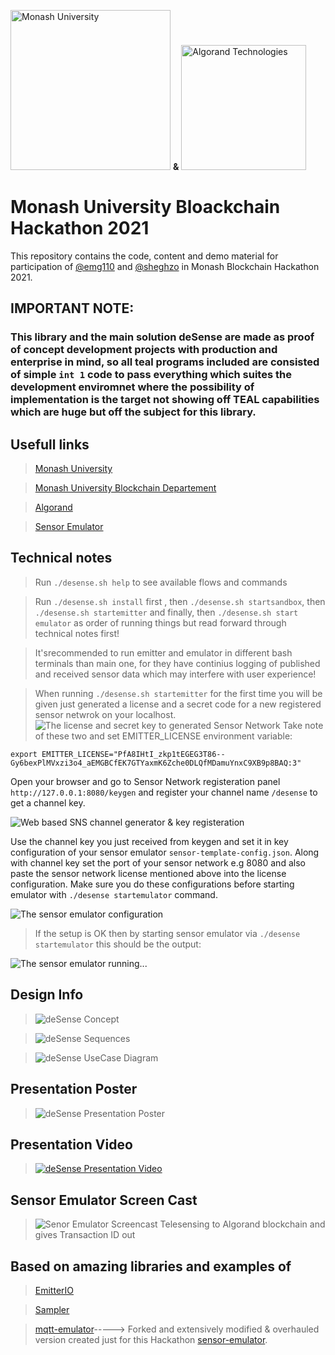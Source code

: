 [<img title="Monash University" src="https://www.monash.edu/__data/assets/file/0015/2521311/60YearsStamp_MonashLogo_MONO_WEB.svg" height="auto" width="256">](https://www.monash.edu/blockchain)    **&**
[<img title="Algorand Technologies" src="https://www.algorand.com/assets/media-kit/logos/full/png/algorand_full_logo_black.png" height="auto" width="200">](https://algorand.com)


# Monash University Bloackchain Hackathon 2021
This repository contains the code, content and demo material for participation of [@emg110](https://github.com/emg110) and [@sheghzo](https://github.com/sheghzo) in Monash Blockchain Hackathon 2021.

## IMPORTANT NOTE:

### This library and the main solution deSense are made as proof of concept development projects with production and enterprise in mind, so all teal programs included are consisted of simple `int 1` code to pass everything which suites the development enviromnet where the possibility of implementation is the target not showing off TEAL capabilities which are huge but off the subject for this library.

## Usefull links

> [Monash University](https://www.monash.edu)

> [Monash University Blockchain Departement](https://www.monash.edu/blockchain)

> [Algorand](https://www.algorand.com/)

> [Sensor Emulator](https://github.com/emg110/sensor-emulator)

## Technical notes

> Run `./desense.sh help` to see available flows and commands

> Run `./desense.sh install` first , then  `./desense.sh startsandbox`, then  `./desense.sh startemitter` and finally, then  `./desense.sh start emulator` as order of running things but read forward through technical notes first!

> It'srecommended to run emitter and emulator in different bash terminals than main one, for they have continius logging of published and received sensor data which may interfere with user experience!

> When running `./desense.sh startemitter` for the first time you will be given just generated a license and a secret code for a new registered sensor netwrok on your localhost.
![The license and secret key to generated Sensor Network](./assets/sns-license-scrshot.png)
Take note of these two and set EMITTER_LICENSE environment variable:

`export EMITTER_LICENSE="PfA8IHtI_zkp1tEGEG3T86--Gy6bexPlMVxzi3o4_aEMGBCfEK7GTYaxmK6Zche0DLQfMDamuYnxC9XB9p8BAQ:3"`

Open your browser and go to Sensor Network registeration panel `http://127.0.0.1:8080/keygen` and register your channel name `/desense` to get a channel key.

![Web based SNS channel generator & key registeration](./assets/sns-keyreg-scrshot.png)

Use the channel key you just received from keygen and set it in key configuration of your sensor emulator `sensor-template-config.json`. Along with channel key set the port of your sensor network e.g 8080 and also paste the sensor network license mentioned above into the license configuration. Make sure you do these configurations before starting emulator with `./desense startemulator` command.

![The sensor emulator configuration](./assets/sensor-emulator-config-scrshot.png)

> If the setup is OK then by starting sensor emulator via `./desense startemulator` this should be the output:

![The sensor emulator running...](./assets/startemulator.png)

## Design Info

> ![deSense Concept](./assets/deSense%20Concept.png)

> ![deSense Sequences](./assets/deSense%20Sequences.png)

> ![deSense UseCase Diagram](./assets/deSense%20UseCase.png)

## Presentation Poster

> ![deSense Presentation Poster](./assets/dSense%20Presentation%20Poster.png)

## Presentation Video

> [![deSense Presentation Video](./assets/desense-dashboard.png)](./assets/dSense-video-presentation.webm)

## Sensor Emulator Screen Cast

> ![Senor Emulator Screencast Telesensing to Algorand blockchain and gives Transaction ID out](./assets/sensor_emulator.gif)

## Based on amazing libraries and examples of

> [EmitterIO](https://github.com/emitter-io/emitter)

> [Sampler](https://github.com/sqshq/sampler)

> [mqtt-emulator](https://github.com/dojot/mqtt-emulator)-----> Forked and extensively modified & overhauled version created just for this Hackathon [sensor-emulator](https://github.com/emg110/sensor-emulator).
